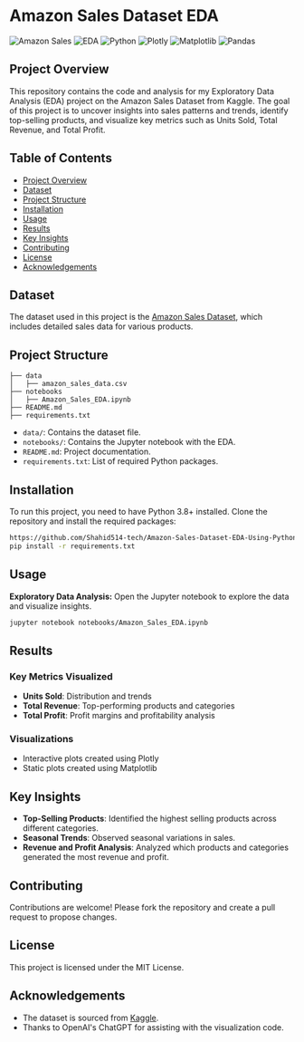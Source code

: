 # Amazon Sales Dataset EDA

![Amazon Sales](https://img.shields.io/badge/Amazon-Sales-blue)
![EDA](https://img.shields.io/badge/EDA-Exploratory%20Data%20Analysis-brightgreen)
![Python](https://img.shields.io/badge/Python-3.8%2B-yellow)
![Plotly](https://img.shields.io/badge/Plotly-Visualization-orange)
![Matplotlib](https://img.shields.io/badge/Matplotlib-Visualization-red)
![Pandas](https://img.shields.io/badge/Pandas-Data%20Manipulation-blue)

## Project Overview

This repository contains the code and analysis for my Exploratory Data Analysis (EDA) project on the Amazon Sales Dataset from Kaggle. The goal of this project is to uncover insights into sales patterns and trends, identify top-selling products, and visualize key metrics such as Units Sold, Total Revenue, and Total Profit.

## Table of Contents
- [Project Overview](#project-overview)
- [Dataset](#dataset)
- [Project Structure](#project-structure)
- [Installation](#installation)
- [Usage](#usage)
- [Results](#results)
- [Key Insights](#key-insights)
- [Contributing](#contributing)
- [License](#license)
- [Acknowledgements](#acknowledgements)

## Dataset

The dataset used in this project is the [Amazon Sales Dataset]([https://www.kaggle.com/](https://www.kaggle.com/code/mithilesh9/amazon-sales-data-analysis-using-python)), which includes detailed sales data for various products.

## Project Structure

```
├── data
│   ├── amazon_sales_data.csv
├── notebooks
│   ├── Amazon_Sales_EDA.ipynb
├── README.md
├── requirements.txt
```

- `data/`: Contains the dataset file.
- `notebooks/`: Contains the Jupyter notebook with the EDA.
- `README.md`: Project documentation.
- `requirements.txt`: List of required Python packages.

## Installation

To run this project, you need to have Python 3.8+ installed. Clone the repository and install the required packages:

```bash
https://github.com/Shahid514-tech/Amazon-Sales-Dataset-EDA-Using-Python---ChatGPT.git
pip install -r requirements.txt
```

## Usage

**Exploratory Data Analysis:** Open the Jupyter notebook to explore the data and visualize insights.

```bash
jupyter notebook notebooks/Amazon_Sales_EDA.ipynb
```

## Results

### Key Metrics Visualized
- **Units Sold**: Distribution and trends
- **Total Revenue**: Top-performing products and categories
- **Total Profit**: Profit margins and profitability analysis

### Visualizations
- Interactive plots created using Plotly
- Static plots created using Matplotlib

## Key Insights

- **Top-Selling Products**: Identified the highest selling products across different categories.
- **Seasonal Trends**: Observed seasonal variations in sales.
- **Revenue and Profit Analysis**: Analyzed which products and categories generated the most revenue and profit.

## Contributing

Contributions are welcome! Please fork the repository and create a pull request to propose changes.

## License

This project is licensed under the MIT License.

## Acknowledgements

- The dataset is sourced from [Kaggle]([https://www.kaggle.com/]).
- Thanks to OpenAI's ChatGPT for assisting with the visualization code.

